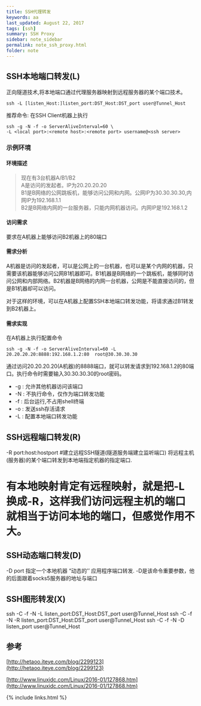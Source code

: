 ```yaml
---
title: SSH代理转发
keywords: aa 
last_updated: August 22, 2017
tags: [ssh]
summary: SSH Proxy 
sidebar: note_sidebar
permalink: note_ssh_proxy.html
folder: note 
---
```


## SSH本地端口转发(L)


正向隧道技术,将本地端口通过代理服务器映射到远程服务器的某个端口技术。

```
ssh -L [listen_Host:]listen_port:DST_Host:DST_port user@Tunnel_Host
```


推荐命令:
在SSH Client机器上执行
```
ssh -g -N -f -o ServerAliveInterval=60 \
-L <local port>:<remote host>:<remote port> username@<ssh server>
```

### 示例环境

#### 环境描述

> 现在有3台机器A/B1/B2   
> A是访问的发起者。IP为20.20.20.20    
> B1是B网络的公网跳板机，能够访问公网和内网。公网IP为30.30.30.30,内网IP为192.168.1.1   
> B2是B网络内网的一台服务器，只能内网机器访问。内网IP是192.168.1.2   

#### 访问需求

要求在A机器上能够访问B2机器上的80端口

#### 需求分析

A机器是访问的发起者，可以是公网上的一台机器，也可以是某个内网的机器，只需要该机器能够访问公网B1机器即可。B1机器是B网络的一个跳板机，能够同时访问公网和内部网络。B2机器是B网络的内网一台机器，公网是不能直接访问的，但是B1机器却可以访问。

对于这样的环境，可以在A机器上配置SSH本地端口转发功能，将请求通过B1转发到B2机器上。

#### 需求实现

在A机器上执行配置命令

```
ssh -g -N -f -o ServerAliveInterval=60 -L 20.20.20.20:8888:192.168.1.2:80  root@30.30.30.30
```
通过访问20.20.20.20(A机器)的8888端口，就可以转发请求到192.168.1.2的80端口。执行命令时需要输入30.30.30.30的root密码。

* -g : 允许其他机器访问该端口
* -N : 不执行命令，仅作为端口转发功能
* -f : 后台运行,不占用shell终端
* -o : 发送ssh存活请求
* -L : 配置本地端口转发功能






## SSH远程端口转发(R)

-R port:host:hostport #建立远程SSH隧道(隧道服务端建立监听端口)
将远程主机(服务器)的某个端口转发到本地端指定机器的指定端口. 
# 有本地映射肯定有远程映射，就是把-L换成-R，这样我们访问远程主机的端口就相当于访问本地的端口，但感觉作用不大。


## SSH动态端口转发(D)

-D port 
指定一个本地机器 “动态的’’ 应用程序端口转发. 
-D是该命令重要参数，他的后面跟着socks5服务器的地址与端口

## SSH图形转发(X)



ssh -C -f -N -L listen_port:DST_Host:DST_port user@Tunnel_Host 
ssh -C -f -N -R listen_port:DST_Host:DST_port user@Tunnel_Host 
ssh -C -f -N -D listen_port user@Tunnel_Host

## 参考

[http://hetaoo.iteye.com/blog/2299123](http://hetaoo.iteye.com/blog/2299123)

[http://www.linuxidc.com/Linux/2016-01/127868.htm](http://www.linuxidc.com/Linux/2016-01/127868.htm)

{% include links.html %}
